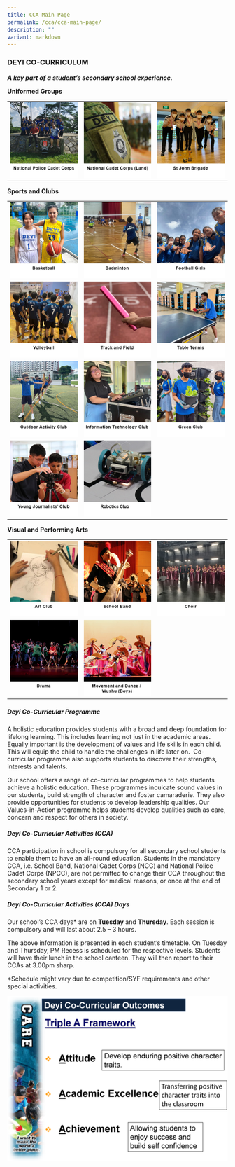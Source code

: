 ```yaml
---
title: CCA Main Page
permalink: /cca/cca-main-page/
description: ""
variant: markdown
---
```

### DEYI CO-CURRICULUM

**_A key part of a student’s secondary school experience._**

**Uniformed Groups**


|  |  |  |
| -------- | -------- | -------- |
| [![](/images/CCA/CCA%20Main%20Page/NPCC.png)](https://www.deyisec.moe.edu.sg/cca/uniformed-groups/national-police-cadet-corps/)     | [![](/images/CCA/CCA%20Main%20Page/NCC.png)](https://www.deyisec.moe.edu.sg/cca/uniformed-groups/national-cadet-corps-land/) | [![](/images/CCA/CCA%20Main%20Page/SJB.png)](https://www.deyisec.moe.edu.sg/cca/uniformed-groups/st-john-brigade/)     |



**Sports and Clubs**

|  |  |  |
| -------- | -------- | -------- |
| [![](/images/CCA/CCA%20Main%20Page/Basketball.png)](https://www.deyisec.moe.edu.sg/cca/sports-and-clubs/basketball-girls/) |  [![](/images/CCA/CCA%20Main%20Page/Badminton.png)](https://www.deyisec.moe.edu.sg/cca/sports-and-clubs/badminton-boys/)  |  [![](/images/CCA/CCA%20Main%20Page/Football_Girls.png)](https://www.deyisec.moe.edu.sg/cca/sports-and-clubs/football-girls/) |
|[![](/images/CCA/CCA%20Main%20Page/Volleyball.png)](https://www.deyisec.moe.edu.sg/cca/sports-and-clubs/volleyball-boys/) |  [![](/images/CCA/CCA%20Main%20Page/Track_and_Field.png)](https://www.deyisec.moe.edu.sg/cca/sports-and-clubs/track-n-field/) | [![](/images/CCA/CCA%20Main%20Page/Table_Tennis.png)](https://www.deyisec.moe.edu.sg/cca/sports-and-clubs/table-tennis/) |
|[![](/images/CCA/CCA%20Main%20Page/ODAC.png)](https://www.deyisec.moe.edu.sg/cca/sports-and-clubs/odac/)  | [![](/images/CCA/CCA%20Main%20Page/IT_Club.png)](https://www.deyisec.moe.edu.sg/cca/sports-and-clubs/information-technology-club/)  | [![](/images/CCA/CCA%20Main%20Page/Green_Club.png)](https://www.deyisec.moe.edu.sg/cca/sports-and-clubs/green-club/)  |
| [![](/images/CCA/CCA%20Main%20Page/YJC.png)](https://www.deyisec.moe.edu.sg/cca/sports-and-clubs/young-journalists-club/)  |[![](/images/CCA/CCA%20Main%20Page/Robotics_Club.jpg)](https://www.deyisec.moe.edu.sg/robotics-club/)||


**Visual and Performing Arts**

|  |  |  |
| -------- | -------- | -------- |
| [![](/images/CCA/CCA%20Main%20Page/Art_Club.png)](https://www.deyisec.moe.edu.sg/cca/visual-and-performing-arts/art-club/) | [![](/images/CCA/CCA%20Main%20Page/School_Band.png)](https://www.deyisec.moe.edu.sg/cca/visual-and-performing-arts/school-band/)  | [![](/images/CCA/CCA%20Main%20Page/Choir.png)](https://www.deyisec.moe.edu.sg/cca/visual-and-performing-arts/choir/) |
|[![](/images/CCA/CCA%20Main%20Page/Drama.png)](https://www.deyisec.moe.edu.sg/cca/visual-and-performing-arts/drama-club/)| [![](/images/CCA/CCA%20Main%20Page/M_and_D_Wushu.png)](https://www.deyisec.moe.edu.sg/cca/visual-and-performing-arts/movement-n-dance-and-wushu-boys/) ||


##### Deyi Co-Curricular Programme
A holistic education provides students with a broad and deep foundation for lifelong learning. This includes learning not just in the academic areas. Equally important is the development of values and life skills in each child. This will equip the child to handle the challenges in life later on.  Co-curricular programme also supports students to discover their strengths, interests and talents.  

Our school offers a range of co-curricular programmes to help students achieve a holistic education. These programmes inculcate sound values in our students, build strength of character and foster camaraderie. They also provide opportunities for students to develop leadership qualities. Our Values-in-Action programme helps students develop qualities such as care, concern and respect for others in society.

##### Deyi Co-Curricular Activities (CCA)
CCA participation in school is compulsory for all secondary school students to enable them to have an all-round education. Students in the mandatory CCA, i.e. School Band, National Cadet Corps (NCC) and National Police Cadet Corps (NPCC), are not permitted to change their CCA throughout the secondary school years except for medical reasons, or once at the end of Secondary 1 or 2.

##### Deyi Co-Curricular Activities (CCA) Days
Our school’s CCA days\* are on **Tuesday** and **Thursday**. Each session is compulsory and will last about 2.5 – 3 hours.

The above information is presented in each student’s timetable. On Tuesday and Thursday, PM Recess is scheduled for the respective levels. Students will have their lunch in the school canteen. They will then report to their CCAs at 3.00pm sharp.

\*Schedule might vary due to competition/SYF requirements and other special activities.

![](/images/Triple%20A%20Framework.png)